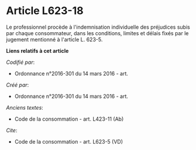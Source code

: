 # Article L623-18

Le professionnel procède à l'indemnisation individuelle des préjudices subis par chaque consommateur, dans les conditions,
limites et délais fixés par le jugement mentionné à l'article L. 623-5.

**Liens relatifs à cet article**

_Codifié par_:

  - Ordonnance n°2016-301 du 14 mars 2016 - art.

_Créé par_:

  - Ordonnance n°2016-301 du 14 mars 2016 - art.

_Anciens textes_:

  - Code de la consommation - art. L423-11 (Ab)

_Cite_:

  - Code de la consommation - art. L623-5 (VD)
